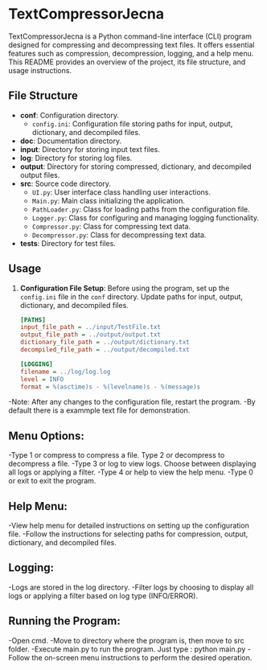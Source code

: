 # TextCompressorJecna

TextCompressorJecna is a Python command-line interface (CLI) program designed for compressing and decompressing text files. It offers essential features such as compression, decompression, logging, and a help menu. This README provides an overview of the project, its file structure, and usage instructions.

## File Structure

- **conf**: Configuration directory.
  - `config.ini`: Configuration file storing paths for input, output, dictionary, and decompiled files.
- **doc**: Documentation directory.
- **input**: Directory for storing input text files.
- **log**: Directory for storing log files.
- **output**: Directory for storing compressed, dictionary, and decompiled output files.
- **src**: Source code directory.
  - `UI.py`: User interface class handling user interactions.
  - `Main.py`: Main class initializing the application.
  - `PathLoader.py`: Class for loading paths from the configuration file.
  - `Logger.py`: Class for configuring and managing logging functionality.
  - `Compressor.py`: Class for compressing text data.
  - `Decompressor.py`: Class for decompressing text data.
- **tests**: Directory for test files.

## Usage

1. **Configuration File Setup**: Before using the program, set up the `config.ini` file in the `conf` directory. Update paths for input, output, dictionary, and decompiled files.

   ```ini
   [PATHS]
   input_file_path = ../input/TestFile.txt
   output_file_path = ../output/output.txt
   dictionary_file_path = ../output/dictionary.txt
   decompiled_file_path = ../output/decompiled.txt

   [LOGGING]
   filename = ../log/log.log
   level = INFO
   format = %(asctime)s - %(levelname)s - %(message)s
-Note: After any changes to the configuration file, restart the program.
-By default there is a exammple text file for demonstration.
## Menu Options:

-Type 1 or compress to compress a file.
Type 2 or decompress to decompress a file.
-Type 3 or log to view logs. Choose between displaying all logs or applying a filter.
-Type 4 or help to view the help menu.
-Type 0 or exit to exit the program.

## Help Menu:

-View help menu for detailed instructions on setting up the configuration file.
-Follow the instructions for selecting paths for compression, output, dictionary, and decompiled files.

## Logging:

-Logs are stored in the log directory.
-Filter logs by choosing to display all logs or applying a filter based on log type (INFO/ERROR).

## Running the Program:
-Open cmd.
-Move to directory where the program is, then move to src folder.
-Execute main.py to run the program. Just type : python main.py
-Follow the on-screen menu instructions to perform the desired operation.
